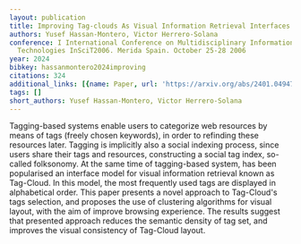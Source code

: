 ```yaml
---
layout: publication
title: Improving Tag-clouds As Visual Information Retrieval Interfaces
authors: Yusef Hassan-Montero, Victor Herrero-Solana
conference: I International Conference on Multidisciplinary Information Sciences and
  Technologies InSciT2006. Merida Spain. October 25-28 2006
year: 2024
bibkey: hassanmontero2024improving
citations: 324
additional_links: [{name: Paper, url: 'https://arxiv.org/abs/2401.04947'}]
tags: []
short_authors: Yusef Hassan-Montero, Victor Herrero-Solana
---
```

Tagging-based systems enable users to categorize web resources by means of
tags (freely chosen keywords), in order to refinding these resources later.
Tagging is implicitly also a social indexing process, since users share their
tags and resources, constructing a social tag index, so-called folksonomy. At
the same time of tagging-based system, has been popularised an interface model
for visual information retrieval known as Tag-Cloud. In this model, the most
frequently used tags are displayed in alphabetical order. This paper presents a
novel approach to Tag-Cloud's tags selection, and proposes the use of
clustering algorithms for visual layout, with the aim of improve browsing
experience. The results suggest that presented approach reduces the semantic
density of tag set, and improves the visual consistency of Tag-Cloud layout.